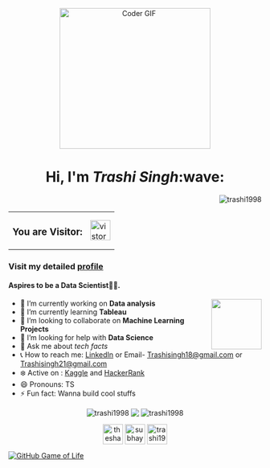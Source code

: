 
<p align="center">
  <img src="https://media.giphy.com/media/SWoSkN6DxTszqIKEqv/giphy.gif" align="center" alt="Coder GIF" width="300" height="280">
</p>
<h1 align="center">Hi, I'm <b><i>Trashi Singh</i></b>:wave:</h1>


<p align="right"> <img src="https://komarev.com/ghpvc/?username=trashi1998" alt="trashi1998" /> </p>

<table>
  <tr>
    <td><h3>You are Visitor: </h3></td>
    <td><img src="https://profile-counter.glitch.me/trashi1998/count.svg" alt="vistor count" height="40" /></td>
  </tr>
</table>

### Visit my detailed [profile](https://drive.google.com/file/d/1AiBxATIy8JV98nxf0znFwRAYPV-u5hyl/view?usp=sharing)
#### Aspires to be a Data Scientist👨‍💻. 

<img align='right' src='https://user-images.githubusercontent.com/5713670/87202985-820dcb80-c2b6-11ea-9f56-7ec461c497c3.gif' width='100"'>

- 🔭 I’m currently working on **Data analysis** 
- 🌱 I’m currently learning  __Tableau__
- 👯 I’m looking to collaborate on **Machine Learning Projects**
- :eyes: I’m looking for help with __Data Science__
- 💬 Ask me about _tech facts_
- :telephone_receiver: How to reach me: [LinkedIn](https://www.linkedin.com/in/trashi-singh-041b63170/) or Email- Trashisingh18@gmail.com or Trashisingh21@gmail.com
- :snowflake: Active on : [Kaggle](https://www.kaggle.com/trashisingh) and [HackerRank](https://www.hackerrank.com/trashisingh18)
- 😄 Pronouns: TS
- ⚡ Fun fact: Wanna build cool stuffs 


<p align="center">
<img align="center" src="https://github-readme-stats.vercel.app/api/top-langs/?username=trashi1998&layout=compact&hide=html&theme=radical" alt="trashi1998" />
<img align="center" src="https://github-readme-stats.vercel.app/api/top-langs/?username=trashi1998&theme=dark&hide_langs_below=1" />
<img align="center" src="https://github-readme-stats.vercel.app/api?username=trashi1998&show_icons=true&theme=radical" alt="trashi1998" />
</p>

<p align="center">
<a href="https://www.instagram.com/singh.trashi/" target="blank"><img align="center" src="https://cdn.jsdelivr.net/npm/simple-icons@3.0.1/icons/instagram.svg" alt="theshadowof_a_tear" height="40" width="40" /></a>
<a href="https://www.linkedin.com/in/trashi-singh-041b63170/" target="blank"><img align="center" src="https://cdn.jsdelivr.net/npm/simple-icons@3.0.1/icons/linkedin.svg" alt="subhayuroy" height="40" width="40" /></a>
<a href="https://www.kaggle.com/trashisingh" target="blank"><img align="center" src="https://cdn.jsdelivr.net/npm/simple-icons@3.0.1/icons/kaggle.svg" alt="trashi1998" height="40" width="40" /></a>
</p>

[![GitHub Game of Life](https://github4life.herokuapp.com/hackcoderr.gif?z=6)](https://github4life.herokuapp.com/trashi1998)

